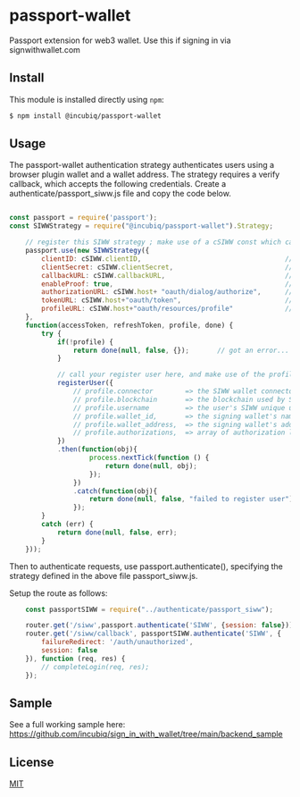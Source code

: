 # passport-wallet

Passport extension for web3 wallet. Use this if signing in via signwithwallet.com


## Install

This module is installed directly using `npm`:

```sh
$ npm install @incubiq/passport-wallet
```

## Usage

The passport-wallet authentication strategy authenticates users using a browser plugin wallet and a wallet address. The strategy requires a verify callback, which accepts the following credentials. Create a authenticate/passport_siww.js file and copy the code below.

```js

const passport = require('passport');
const SIWWStrategy = require("@incubiq/passport-wallet").Strategy;

    // register this SIWW strategy ; make use of a cSIWW const which carries your SIWW app data (ID, secret, callback...)
    passport.use(new SIWWStrategy({
        clientID: cSIWW.clientID,                                    // our app_id
        clientSecret: cSIWW.clientSecret,                            // our app_secret (only used if enableProof is true)
        callbackURL: cSIWW.callbackURL,                              // our callback URL
        enableProof: true,                                           // set to true to make use of the app_secret to secure calls (false = unsecured calls)
        authorizationURL: cSIWW.host+ "oauth/dialog/authorize",      // where we call SIWW for authorization (fixed URL)
        tokenURL: cSIWW.host+"oauth/token",                          // where we call SIWW for getting oAuth token (fixed URL)
        profileURL: cSIWW.host+"oauth/resources/profile"             // where we call SIWW for receiving end use's profile (fixed URL)
    },
    function(accessToken, refreshToken, profile, done) {
        try {
            if(!profile) {
                return done(null, false, {});       // got an error...
            }

            // call your register user here, and make use of the profile data received
            registerUser({
                // profile.connector        => the SIWW wallet connector (eg SIWC for "Sign-in with Cardano")
                // profile.blockchain       => the blockchain used by SIWW for authentication (eg "cardano")
                // profile.username         => the user's SIWW unique username
                // profile.wallet_id,       => the signing wallet's name (eg "nami")
                // profile.wallet_address,  => the signing wallet's address (eg "addr123....")
                // profile.authorizations,  => array of authorization levels received from SIWW 
            })
            .then(function(obj){
                    process.nextTick(function () {
                        return done(null, obj);
                    });
                })
                .catch(function(obj){
                    return done(null, false, "failed to register user");
                });
        }          
        catch (err) {
            return done(null, false, err);
        }
    }));

```

Then to authenticate requests, use passport.authenticate(), specifying the strategy defined in the above file passport_siww.js. 

Setup the route as follows: 

```js
    const passportSIWW = require("../authenticate/passport_siww");    

    router.get('/siww',passport.authenticate('SIWW', {session: false}));        // will call SIWW /oauth/dialog/authorize
    router.get('/siww/callback', passportSIWW.authenticate('SIWW', {
        failureRedirect: '/auth/unauthorized',
        session: false
    }), function (req, res) {
        // completeLogin(req, res);
    });
```

## Sample

See a full working sample here: https://github.com/incubiq/sign_in_with_wallet/tree/main/backend_sample

## License

[MIT](LICENSE)

[node-url]: https://nodejs.org/en/download/
